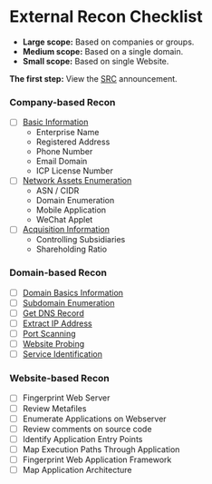 # External Recon Checklist

* **Large scope:** Based on companies or groups.
* **Medium scope:** Based on a single domain.
* **Small scope:** Based on single Website.

**The first step:** View the [SRC](src-navigation.md) announcement.

### Company-based Recon

* [ ] [Basic Information](../reconnaissance/company-based-reco/#basic-information)
  * Enterprise Name
  * Registered Address
  * Phone Number
  * Email Domain
  * ICP License Number
* [ ] [Network Assets Enumeration](../reconnaissance/company-based-reco/network-assets-enum.md)
  * ASN / CIDR
  * Domain Enumeration
  * Mobile Application
  * WeChat Applet
* [ ] [Acquisition Information](../reconnaissance/company-based-reco/#acquisition-information)
  * Controlling Subsidiaries
  * Shareholding Ratio

### Domain-based Recon

* [ ] [Domain Basics Information](../reconnaissance/domain-based-recon/#domain-basics-information)
* [ ] [Subdomain Enumeration](../reconnaissance/domain-based-recon/subdomain-enumeration.md)
* [ ] [Get DNS Record](../reconnaissance/domain-based-recon/#get-dns-record)
* [ ] [Extract IP Address](../reconnaissance/domain-based-recon/#extract-ip-address)
* [ ] [Port Scanning](../reconnaissance/domain-based-recon/#port-scanning)
* [ ] [Website Probing](../reconnaissance/domain-based-recon/#website-probing)
* [ ] [Service Identification](../reconnaissance/domain-based-recon/#service-identification)

### Website-based Recon

* [ ] Fingerprint Web Server
* [ ] Review Metafiles
* [ ] Enumerate Applications on Webserver
* [ ] Review comments on source code
* [ ] Identify Application Entry Points
* [ ] Map Execution Paths Through Application
* [ ] Fingerprint Web Application Framework
* [ ] Map Application Architecture
